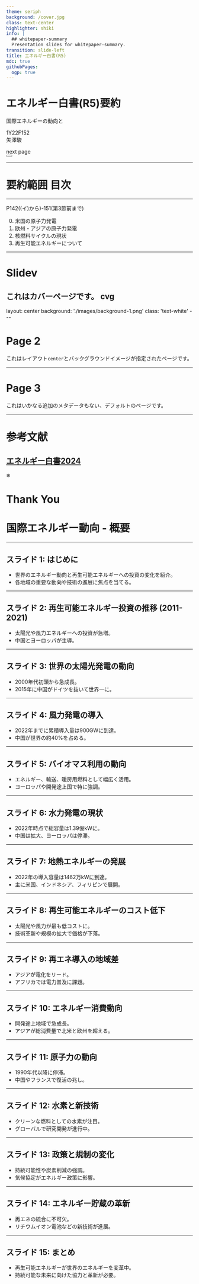 ```yaml
---
theme: seriph
background: /cover.jpg
class: text-center
highlighter: shiki
info: |
  ## whitepaper-summary
  Presentation slides for whitepaper-summary.
transition: slide-left
title: エネルギー白書(R5)
mdc: true
githubPages:
  ogp: true
---
```


# エネルギー白書(R5)要約

国際エネルギーの動向と

<p class="text-xl">
1Y22F152 <br>
矢澤駿
</p>

<div class="pt-3">
  <span @click="$slidev.nav.next" class="px-2 py-1 rounded cursor-pointer" hover="bg-white bg-opacity-10">
    next page<carbon:arrow-right class="inline"/>
  </span>
</div>

<div class="abs-br m-6 flex gap-2">
  <button @click="$slidev.nav.openInEditor()" title="Open in Editor" class="text-xl slidev-icon-btn opacity-50 !border-none !hover:text-white">
    <carbon:edit />
  </button>
  <a href="https://github.com/slidevjs/slidev" target="_blank" alt="GitHub" title="Open in GitHub"
    class="text-xl slidev-icon-btn opacity-50 !border-none !hover:text-white">
    <carbon-logo-github />
  </a>
</div>

---

# 要約範囲 目次
***

P142((イ)から)-151(第3節前まで)

0. 米国の原子力発電
1. 欧州・アジアの原子力発電
2. 核燃料サイクルの現状
3. 再生可能エネルギーについて

---

# Slidev

これはカバーページです。
cvg
---

layout: center
background: './images/background-1.png'
class: 'text-white'
---​

# Page 2

これはレイアウト`center`とバックグラウンドイメージが指定されたページです。

---

# Page 3

これはいかなる追加のメタデータもない、デフォルトのページです。

---
# 参考文献

[エネルギー白書2024](https://www.enecho.meti.go.jp/about/whitepaper/2024/pdf/whitepaper2024_all.pdf)
---

<RandomFalls
:speed="100"
:max="150"
:interval="600"
class="text-2xl opacity-50">
❄</RandomFalls>

# Thank You


# 国際エネルギー動向 - 概要
---
## スライド 1: はじめに
- 世界のエネルギー動向と再生可能エネルギーへの投資の変化を紹介。
- 各地域の重要な動向や技術の進展に焦点を当てる。

<!-- 
本日は、世界のエネルギー動向や再生可能エネルギーへの投資、地域別の重要な開発について取り上げます。
-->
---
## スライド 2: 再生可能エネルギー投資の推移 (2011-2021)
- 太陽光や風力エネルギーへの投資が急増。
- 中国とヨーロッパが主導。

<!--
過去10年間の再生可能エネルギー投資の推移を示すグラフです。中国とヨーロッパが主に政策や経済的なインセンティブでリードしています。
-->
---
## スライド 3: 世界の太陽光発電の動向
- 2000年代初頭から急成長。
- 2015年に中国がドイツを抜いて世界一に。

<!--
太陽光発電の成長は政策の導入やコスト削減により急激に加速しました。中国の急成長が特に目立ちます。
-->
---
## スライド 4: 風力発電の導入
- 2022年までに累積導入量は900GWに到達。
- 中国が世界の約40%を占める。

<!--
風力エネルギーは陸上・洋上の両方で成長しています。特に中国が主導しています。
-->
---
## スライド 5: バイオマス利用の動向
- エネルギー、輸送、暖房用燃料として幅広く活用。
- ヨーロッパや開発途上国で特に強調。

<!--
バイオマスは、持続可能性を重視した利用が求められており、地域によってさまざまな取り組みが行われています。
-->
---
## スライド 6: 水力発電の現状
- 2022年時点で総容量は1.39億kWに。
- 中国は拡大、ヨーロッパは停滞。

<!--
水力発電は依然として世界最大の再生可能エネルギー源であり、中国が引き続き強化しています。
-->
---
## スライド 7: 地熱エネルギーの発展
- 2022年の導入容量は1462万kWに到達。
- 主に米国、インドネシア、フィリピンで展開。

<!--
地熱エネルギーは地域特有の特性を持つ成熟した技術ですが、成長は特定地域に集中しています。
-->
---
## スライド 8: 再生可能エネルギーのコスト低下
- 太陽光や風力が最も低コストに。
- 技術革新や規模の拡大で価格が下落。

<!--
技術革新により再生可能エネルギーは競争力を持つようになり、従来のエネルギーと競り合っています。
-->
---
## スライド 9: 再エネ導入の地域差
- アジアが電化をリード。
- アフリカでは電力普及に課題。

<!--
エネルギーアクセスの格差が依然として見られる中、アジアでは再生可能エネルギーの導入が加速しています。
-->
---
## スライド 10: エネルギー消費動向
- 開発途上地域で急成長。
- アジアが総消費量で北米と欧州を超える。

<!--
工業化や生活水準の向上により、エネルギー需要が急増しており、特にアジアが中心です。
-->
---
## スライド 11: 原子力の動向
- 1990年代以降に停滞。
- 中国やフランスで復活の兆し。

<!--
エネルギー安全保障の観点から、いくつかの地域では原子力の利用が再び注目されています。
-->
---
## スライド 12: 水素と新技術
- クリーンな燃料としての水素が注目。
- グローバルで研究開発が進行中。

<!--
水素技術は新たなクリーンエネルギーとしての可能性があり、多くの投資が行われています。
-->
---
## スライド 13: 政策と規制の変化
- 持続可能性や炭素削減の強調。
- 気候協定がエネルギー政策に影響。

<!--
持続可能なエネルギー政策への転換が進んでおり、再生可能エネルギーの導入を促進しています。
-->
---
## スライド 14: エネルギー貯蔵の革新
- 再エネの統合に不可欠。
- リチウムイオン電池などの新技術が進展。

<!--
エネルギー貯蔵技術は電力網の安定に重要であり、新たな技術革新が進んでいます。
-->
---
## スライド 15: まとめ
- 再生可能エネルギーが世界のエネルギーを変革中。
- 持続可能な未来に向けた協力と革新が必要。

<!--
再生可能エネルギーの普及はエネルギーの未来を大きく変える可能性があります。持続可能な取り組みの継続が重要です。
-->

<!--
The last comment block of each slide will be treated as slide notes. It will be visible and editable in Presenter Mode along with the slide. [Read more in the docs](https://sli.dev/guide/syntax.html#notes)
-->
